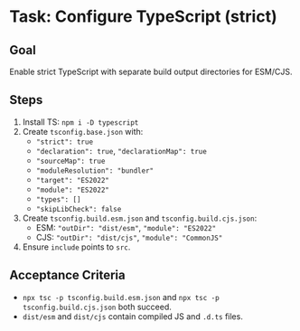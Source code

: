 # Task: Configure TypeScript (strict)

## Goal
Enable strict TypeScript with separate build output directories for ESM/CJS.

## Steps
1. Install TS: `npm i -D typescript`
2. Create `tsconfig.base.json` with:
   - `"strict": true`
   - `"declaration": true`, `"declarationMap": true`
   - `"sourceMap": true`
   - `"moduleResolution": "bundler"`
   - `"target": "ES2022"`
   - `"module": "ES2022"`
   - `"types": []`
   - `"skipLibCheck": false`
3. Create `tsconfig.build.esm.json` and `tsconfig.build.cjs.json`:
   - ESM: `"outDir": "dist/esm"`, `"module": "ES2022"`
   - CJS: `"outDir": "dist/cjs"`, `"module": "CommonJS"`
4. Ensure `include` points to `src`.

## Acceptance Criteria
- `npx tsc -p tsconfig.build.esm.json` and `npx tsc -p tsconfig.build.cjs.json` both succeed.
- `dist/esm` and `dist/cjs` contain compiled JS and `.d.ts` files.
